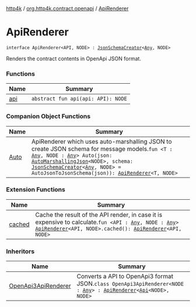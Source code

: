 [http4k](../../index.md) / [org.http4k.contract.openapi](../index.md) / [ApiRenderer](./index.md)

# ApiRenderer

`interface ApiRenderer<API, NODE> : `[`JsonSchemaCreator`](../../org.http4k.util/-json-schema-creator/index.md)`<`[`Any`](https://kotlinlang.org/api/latest/jvm/stdlib/kotlin/-any/index.html)`, NODE>`

Renders the contract contents in OpenApi JSON format.

### Functions

| Name | Summary |
|---|---|
| [api](api.md) | `abstract fun api(api: API): NODE` |

### Companion Object Functions

| Name | Summary |
|---|---|
| [Auto](-auto.md) | ApiRenderer which uses auto-marshalling JSON to create JSON schema for message models.`fun <T : `[`Any`](https://kotlinlang.org/api/latest/jvm/stdlib/kotlin/-any/index.html)`, NODE : `[`Any`](https://kotlinlang.org/api/latest/jvm/stdlib/kotlin/-any/index.html)`> Auto(json: `[`AutoMarshallingJson`](../../org.http4k.format/-auto-marshalling-json/index.md)`<NODE>, schema: `[`JsonSchemaCreator`](../../org.http4k.util/-json-schema-creator/index.md)`<`[`Any`](https://kotlinlang.org/api/latest/jvm/stdlib/kotlin/-any/index.html)`, NODE> = AutoJsonToJsonSchema(json)): `[`ApiRenderer`](./index.md)`<T, NODE>` |

### Extension Functions

| Name | Summary |
|---|---|
| [cached](../cached.md) | Cache the result of the API render, in case it is expensive to calculate.`fun <API : `[`Any`](https://kotlinlang.org/api/latest/jvm/stdlib/kotlin/-any/index.html)`, NODE : `[`Any`](https://kotlinlang.org/api/latest/jvm/stdlib/kotlin/-any/index.html)`> `[`ApiRenderer`](./index.md)`<API, NODE>.cached(): `[`ApiRenderer`](./index.md)`<API, NODE>` |

### Inheritors

| Name | Summary |
|---|---|
| [OpenApi3ApiRenderer](../../org.http4k.contract.openapi.v3/-open-api3-api-renderer/index.md) | Converts a API to OpenApi3 format JSON.`class OpenApi3ApiRenderer<NODE : `[`Any`](https://kotlinlang.org/api/latest/jvm/stdlib/kotlin/-any/index.html)`> : `[`ApiRenderer`](./index.md)`<`[`Api`](../../org.http4k.contract.openapi.v3/-api/index.md)`<NODE>, NODE>` |
